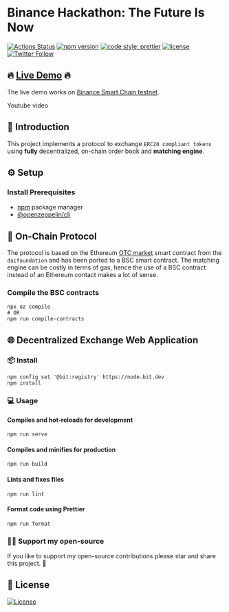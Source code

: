 # Binance Hackathon: The Future Is Now
[![Actions Status](https://github.com/abdelhamidbakhta/defipro-bsc/workflows/defipro-bsc-ci/badge.svg)](https://github.com/abdelhamidbakhta/generator-eip/actions)
[![npm version](https://badge.fury.io/js/defibsc.svg?u)](https://www.npmjs.com/package/defibsc)
[![code style: prettier](https://img.shields.io/badge/code_style-prettier-ff69b4.svg)](https://github.com/prettier/prettier)
[![license](https://img.shields.io/badge/License-Apache%202.0-blue.svg)](https://opensource.org/licenses/Apache-2.0)
[![Twitter Follow](https://img.shields.io/twitter/follow/dimahledba)](https://twitter.com/dimahledba)
## 🔥 [Live Demo](https://defibsc-hackathon.surge.sh/) 🔥

The live demo works on [Binance Smart Chain testnet](https://testnet.bscscan.com/).

Youtube video

## 🦄 Introduction

This project implements a protocol to exchange `ERC20 compliant tokens` using **fully** decentralized, on-chain order book and **matching engine**.

## ⚙️ Setup

### Install Prerequisites

- [npm](https://www.npmjs.com/) package manager
- [@openzeppelin/cli](https://docs.openzeppelin.com/cli/2.7/)

## 🔗 On-Chain Protocol

The protocol is based on the Ethereum [OTC market](https://github.com/daifoundation/maker-otc) smart contract from the `daifoundation` and has been ported to a BSC smart contract.
The matching engine can be costly in terms of gas, hence the use of a BSC contract instead of an Ethereum contact makes a lot of sense.

### Compile the BSC contracts

```shell
npx oz compile
# OR
npm run compile-contracts
```

## 🌐 Decentralized Exchange Web Application

### 📦 Install

```
npm config set '@bit:registry' https://node.bit.dev
npm install
```

### 💻 Usage

#### Compiles and hot-reloads for development
```
npm run serve
```

#### Compiles and minifies for production
```
npm run build
```

#### Lints and fixes files
```
npm run lint
```

#### Format code using Prettier
```
npm run format
```

### 👏🏻 Support my open-source
If you like to support my open-source contributions please star and share this project. 💫

## 📄 License
[![License](https://img.shields.io/badge/License-Apache%202.0-blue.svg)](https://opensource.org/licenses/Apache-2.0)
